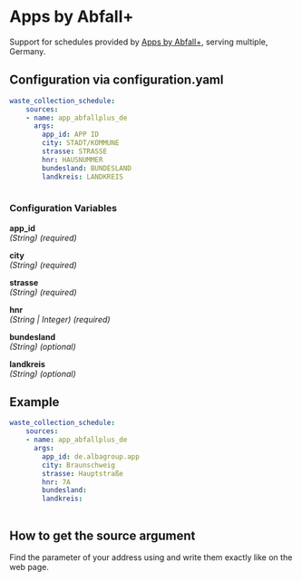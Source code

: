 # Apps by Abfall+

Support for schedules provided by [Apps by Abfall+](https://www.abfallplus.de/), serving multiple, Germany.

## Configuration via configuration.yaml

```yaml
waste_collection_schedule:
    sources:
    - name: app_abfallplus_de
      args:
        app_id: APP ID
        city: STADT/KOMMUNE
        strasse: STRASSE
        hnr: HAUSNUMMER
        bundesland: BUNDESLAND
        landkreis: LANDKREIS
        
```

### Configuration Variables

**app_id**  
*(String) (required)*

**city**  
*(String) (required)*

**strasse**  
*(String) (required)*

**hnr**  
*(String | Integer) (required)*

**bundesland**  
*(String) (optional)*

**landkreis**  
*(String) (optional)*

## Example

```yaml
waste_collection_schedule:
    sources:
    - name: app_abfallplus_de
      args:
        app_id: de.albagroup.app
        city: Braunschweig
        strasse: Hauptstraße
        hnr: 7A
        bundesland: 
        landkreis: 
        
```

## How to get the source argument

Find the parameter of your address using []() and write them exactly like on the web page.
